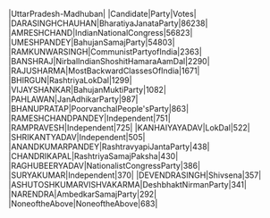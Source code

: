  
|UttarPradesh-Madhuban|
|Candidate|Party|Votes|
|DARASINGHCHAUHAN|BharatiyaJanataParty|86238|
|AMRESHCHAND|IndianNationalCongress|56823|
|UMESHPANDEY|BahujanSamajParty|54803|
|RAMKUNWARSINGH|CommunistPartyofIndia|2363|
|BANSHRAJ|NirbalIndianShoshitHamaraAamDal|2290|
|RAJUSHARMA|MostBackwardClassesOfIndia|1671|
|BHIRGUN|RashtriyaLokDal|1299|
|VIJAYSHANKAR|BahujanMuktiParty|1082|
|PAHLAWAN|JanAdhikarParty|987|
|BHANUPRATAP|PoorvanchalPeople'sParty|863|
|RAMESHCHANDPANDEY|Independent|751|
|RAMPRAVESH|Independent|725|
|KANHAIYAYADAV|LokDal|522|
|SHRIKANTYADAV|Independent|505|
|ANANDKUMARPANDEY|RashtravyapiJantaParty|438|
|CHANDRIKAPAL|RashtriyaSamajPaksha|430|
|RAGHUBEERYADAV|NationalistCongressParty|386|
|SURYAKUMAR|Independent|370|
|DEVENDRASINGH|Shivsena|357|
|ASHUTOSHKUMARVISHVAKARMA|DeshbhaktNirmanParty|341|
|NARENDRA|AmbedkarSamajParty|292|
|NoneoftheAbove|NoneoftheAbove|683|
